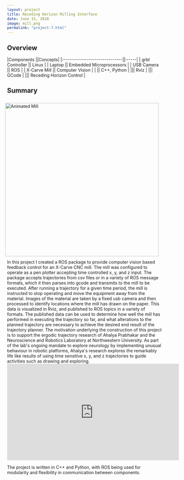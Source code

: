 ```yaml
---
layout: project
title: Receding Horizon Milling Interface
date: June 15, 2018
image: mill.png
permalink: "project-7.html"
---
```


## Overview

|Components                     ||Concepts|
|:------------------------------||:-----|
|    grbl Controller     ||    Linux    |
|    Laptop  ||    Embedded Microprocessors    |
|    USB Camera      ||    ROS    |
|    X-Carve Mill       ||    Computer Vision    |
|                               ||    C++, Python    |
|||    Rviz    |
|||    GCode    |
|||    Receding Horizon Control    |




## Summary

<img src="./public/images/mill_animated.gif" alt="Animated Mill" width="500" style="float: right;margin-right:auto; padding: 10px;"/>
In this project I created a ROS package to provide computer vision based feedback control for an X-Carve CNC mill. The mill was configured to operate as a pen plotter accepting time controlled x, y, and z input. The package accepts trajectories from csv files or in a variety of ROS message formats, which it then parses into gcode and transmits to the mill to be executed.
After running a trajectory for a given time period, the mill is instructed to stop operating and move the equipment away from the material. Images of the material are taken by a fixed usb camera and then processed to identify locations where the mill has drawn on the paper. This data is visualized in Rviz, and published to ROS topics in a variety of formats.  
The published data can be used to determine how well the mill has performed in executing the trajectory so far, and what alterations to the planned trajectory are necessary to achieve the desired end result of the trajectory planner.  
The motivation underlying the construction of this project is to support the ergodic trajectory research of Ahalya Prabhakar and the Neuroscience and Robotics Laboratory at Northwestern University. As part of the lab's ongoing mandate to explore neurology by implementing unusual behaviour in robotic platforms, Ahalya's research explores the remarkably life like results of using time sensitive x, y, and z trajectories to guide activities such as drawing and exploring. 

<iframe width="560" height="315" src="https://www.youtube.com/embed/BPGvnV0WLSQ" frameborder="0" allow="accelerometer; autoplay; encrypted-media; gyroscope; picture-in-picture" allowfullscreen></iframe>


The project is written in C++ and Python, with ROS being used for modularity and flexibility in communication between components.
